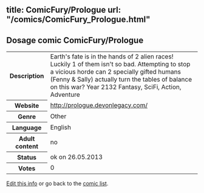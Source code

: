 title: ComicFury/Prologue
url: "/comics/ComicFury_Prologue.html"
---
Dosage comic ComicFury/Prologue
-----------------------------------------

<p id="msg"></p>
<script type="text/javascript">
if (window.location.search === '?edit_info_mail=sent_ok') {
  var elem = document.getElementById("msg");
  elem.innerHTML = 'Edited information sucessfully sent for review, which is usually done daily. Thanks!';
  elem.className = 'ok';
}
</script>
<table class="comicinfo">
<tr>
<th>Description</th><td>Earth's fate is in the hands of 2 alien races! Luckily 1 of them isn't so bad. Attempting to stop a vicious horde can 2 specially gifted humans (Fenny &amp; Sally) actually turn the tables of balance on this war? Year 2132 Fantasy, SciFi, Action, Adventure</td>
</tr>
<tr>
<th>Website</th><td><a href="http://prologue.devonlegacy.com/">http://prologue.devonlegacy.com/</a></td>
</tr>
<tr>
<th>Genre</th><td>Other</td>
</tr>
<tr>
<th>Language</th><td>English</td>
</tr>
<tr>
<th>Adult content</th><td>no</td>
</tr>
<tr>
<th>Status</th><td>ok on 26.05.2013</td>
</tr>
<tr>
<th>Votes</th><td>0</td>
</tr>
</table>

[Edit this info](ComicFury_Prologue_edit.html) or go back to the [comic list](../comic-index.html).
